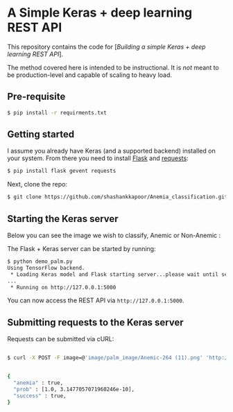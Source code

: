 # A Simple Keras + deep learning REST API

This repository contains the code for [*Building a simple Keras + deep learning REST API*].

The method covered here is intended to be instructional. It is _not_ meant to be production-level and capable of scaling to heavy load.

## Pre-requisite

```sh
$ pip install -r requirments.txt
```

## Getting started

I assume you already have Keras (and a supported backend) installed on your system. From there you need to install [Flask](http://flask.pocoo.org/) and [requests](http://docs.python-requests.org/en/master/):

```sh
$ pip install flask gevent requests
```

Next, clone the repo:

```sh
$ git clone https://github.com/shashankkapoor/Anemia_classification.git
```

## Starting the Keras server

Below you can see the image we wish to classify, Anemic or Non-Anemic :

The Flask + Keras server can be started by running:

```sh
$ python demo_palm.py
Using TensorFlow backend.
 * Loading Keras model and Flask starting server...please wait until server has fully started
...
 * Running on http://127.0.0.1:5000
```

You can now access the REST API via `http://127.0.0.1:5000`.

## Submitting requests to the Keras server

Requests can be submitted via cURL:

```sh

$ curl -X POST -F image=@'image/palm_image/Anemic-264 (11).png' 'http://127.0.0.1:5000/predict'


{ 
  "anemia" : true,
  "prob" : [1.0, 3.1477057071960246e-10],
  "success" : true,
}
```

<!--
{
  "predictions": [
    {
      "label": "Anemic",
      "probability": 0.9901360869407654
    },
    {
      "label": "Non-Anemic",
      "probability": 0.002396771451458335
    }
  ],
  "success": true
}
-->
